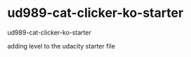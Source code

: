 ud989-cat-clicker-ko-starter
============================

ud989-cat-clicker-ko-starter

adding level to the udacity starter file
